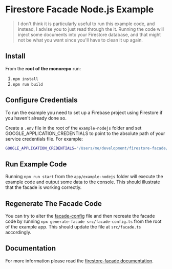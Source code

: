 # Firestore Facade Node.js Example

> I don't think it is particularly useful to run this example code, and instead,
> I advise you to just read through the it. Running the code will inject some
> documents into your Firestore database, and that might not be what you want
> since you'll have to clean it up again.

## Install

From the **root of the monorepo** run:

1. `npm install`
2. `npm run build`

## Configure Credentials

To run the example you need to set up a Firebase project using Firestore if you
haven't already done so.

Create a `.env` file in the root of the `example-nodejs` folder and set
GOOGLE_APPLICATION_CREDENTIALS to point to the absolute path of your service
credentials file. For example:

```sh
GOOGLE_APPLICATION_CREDENTIALS="/Users/me/development/firestore-facade/credentials/service-account-key.json"
```

## Run Example Code

Running `npm run start` from the `app/example-nodejs` folder will execute the
example code and output some data to the console. This should illustrate that
the facade is working correctly.

## Regenerate The Facade Code

You can try to alter the [facade-config](./src/facade-config.ts) file and then
recreate the facade code by running `npx generate-facade src/facade-config.ts`
from the root of the example app. This should update the file at `src/facade.ts`
accordingly.

## Documentation

For more information please read the [firestore-facade
documentation](/packages/facade/README.md).
